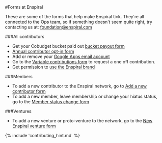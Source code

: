 #Forms at Enspiral


These are some of the forms that help make Enspiral tick. They're all connected to the Ops team, so if something doesn't seem quite right, try contacting us at: foundation@enspiral.com

###All contributors

* Get your Cobudget bucket paid out [bucket payout form](https://handbook.enspiral.com/collabfunding.html)
* [Annual contributor opt-in form](https://docs.google.com/a/enspiral.com/forms/d/e/1FAIpQLSfbcTxIiZR4zvZlVOugVkXb34bcg4iUeB5uwDXveVODOGr5jg/viewform?entry.190767353&entry.977126547=100&entry.1019976978&entry.2103714586&entry.39252034)
* Add or remove your [Google Apps email account](google_apps.md)
* Go to the [Variable contributions form](https://docs.google.com/a/enspiral.com/forms/d/e/1FAIpQLSdSilcJMsP5UCNUwr4e-sElSf0QYt6bLr0zr1g9Sc2-86WHOQ/viewform) to request a  one off contribution.
* Get permission to [use the Enspiral brand](https://goo.gl/forms/imQs3ZenqFz9x4ls1)

###Members

* To add a new contributor to the Enspiral network, go to [Add a new contributor form](https://docs.google.com/a/enspiral.com/forms/d/e/1FAIpQLSfnstSPWmIEscbAfDF_oswNa9vzEnhTTl174JnSJvGHcBlHGw/viewform)
* To add a new member, leave membership or change your hiatus status, go to the [Member status change form](https://docs.google.com/a/enspiral.com/forms/d/e/1FAIpQLSe3pO-XEzduRM3UgrnW1GqAFm9F8NQaHHanjizgpn9EoWyBQA/viewform)

###Ventures


* To add a new venture or proto-venture to the network, go to the [New Enspiral venture form](https://docs.google.com/a/enspiral.com/forms/d/1KpnihByGGSiio0_-ipwG8NML_kXHDe5-Tiq8GrqWq1I/edit?usp=drive_web)

{% include 'contributing_hint.md' %}
